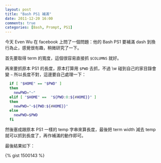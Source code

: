 ```yaml
---
layout: post
title: "Bash PS1 補滿"
date: 2011-12-20 16:00
comments: true
categories: [Bash, Prompt, PS1]
---
```

今天 Even Wu 在 facebook 上問了一個問題：他的 Bash PS1 要補滿 dash 到換行為止，感覺很有趣，稍微研究了一下。

首先要取得 term 的寬度，這個很容易直接抓 ```$COLUMNS``` 就好。

再來要抓原本 PS1 的長度，原本打算用 ```$PWD``` 去抓，不過 \w 碰到自己的家目錄會變 ```~``` 所以長度不對，這邊要自己處理一下：

``` bash
  if [ "$HOME" == "$PWD" ]
  then
    newPWD="~"
  elif [ "$HOME" ==  "${PWD:0:${#HOME}}" ]
  then
    newPWD="~${PWD:${#HOME}}"
  else
    newPWD=$PWD
  fi
```
<!--more-->

然後塞成跟原本 PS1 一樣的 temp 字串來算長度，最後把 term width 減去 temp 就可以抓到長度了，再作補滿的動作即可。

最後結果如下：

{% gist 1500143 %}
